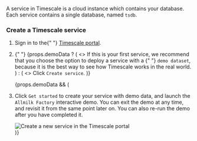 A service in Timescale is a cloud instance which contains your database.
Each service contains a single database, named `tsdb`.

<Procedure>

### Create a Timescale service

<ol>
  <li>
    <p>
      Sign in to the{" "}
      <a href="https://console.cloud.timescale.com/">Timescale portal</a>.
    </p>
  </li>
  <li>
    <p>
      {" "}
      {props.demoData ? (
        <>
          If this is your first service, we recommend that you choose the
          option to deploy a service with a {" "}
          <code>demo dataset</code>, because it is the best way to see how
          Timescale works in the real world.
        </>
      ) : (
        <>
          Click <code>Create service</code>.
        </>
      )}
    </p>
  </li>
  {props.demoData && (
    <li>
      <p>
        Click <code>Get started</code> to create your service with demo data, and
        launch the <code>Allmilk Factory</code> interactive demo. You can exit
        the demo at any time, and revisit it from the same point later on. You
        can also re-run the demo after you have completed it.
      </p>
      <img
        class="main-content__illustration"
        src="https://s3.amazonaws.com/assets.timescale.com/docs/images/tsc-create-service-demo.png"
        alt="Create a new service in the Timescale portal"
      />
    </li>
  )}
</ol>

</Procedure>
